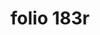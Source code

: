 ---
layout: edition
title: folio 183r
manuscript: Florence, Biblioteca Marucelliana, Carte Rajna XIX.15
sigla: R
iip: r183r.tif
milestone: 365
---
